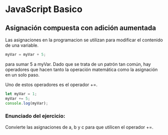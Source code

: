 # JavaScript Basico

## Asignación compuesta con adición aumentada
Las asignaciones en la programacion se utilizan para modificar el contenido de una variable. 
```javascript
myVar = myVar + 5;
```
para sumar 5 a myVar. Dado que se trata de un patrón tan común, hay operadores que hacen tanto la operación matemática como la asignación en un solo paso.

Uno de estos operadores es el operador +=.
```javascript
let myVar = 1;
myVar += 5;
console.log(myVar);
```
### Enunciado del ejercicio:
Convierte las asignaciones de a, b y c para que utilicen el operador +=.